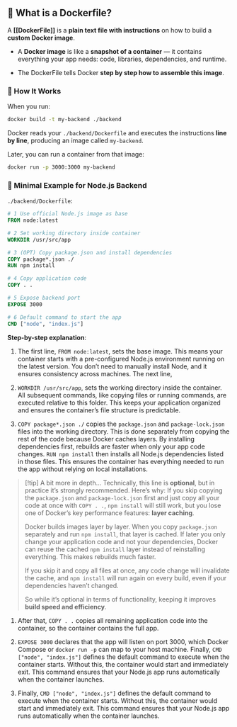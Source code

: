 ## 🐳 What is a Dockerfile?

A **[[DockerFile]]** is a **plain text file with instructions** on how to build a **custom Docker image**.

- A **Docker image** is like a **snapshot of a container** — it contains everything your app needs: code, libraries, dependencies, and runtime.
    
- The DockerFile tells Docker **step by step how to assemble this image**.

### 🔹 How It Works

When you run:
```bash
docker build -t my-backend ./backend
```

Docker reads your `./backend/Dockerfile` and executes the instructions **line by line**, producing an image called `my-backend`.

Later, you can run a container from that image:
```bash
docker run -p 3000:3000 my-backend
```

### 🔹 Minimal Example for Node.js Backend

`./backend/Dockerfile`:
```dockerfile
# 1 Use official Node.js image as base
FROM node:latest

# 2 Set working directory inside container
WORKDIR /usr/src/app

# 3 (OPT) Copy package.json and install dependencies
COPY package*.json ./
RUN npm install

# 4 Copy application code
COPY . .

# 5 Expose backend port
EXPOSE 3000

# 6 Default command to start the app
CMD ["node", "index.js"]

```

**Step-by-step explanation**:

1. The first line, `FROM node:latest`, sets the base image. This means your container starts with a pre-configured Node.js environment running on the latest version. You don’t need to manually install Node, and it ensures consistency across machines. The next line, 
    
2. `WORKDIR /usr/src/app`, sets the working directory inside the container. All subsequent commands, like copying files or running commands, are executed relative to this folder. This keeps your application organized and ensures the container’s file structure is predictable.
    
3. `COPY package*.json ./` copies the `package.json` and `package-lock.json` files into the working directory. This is done separately from copying the rest of the code because Docker caches layers. By installing dependencies first, rebuilds are faster when only your app code changes. `RUN npm install` then installs all Node.js dependencies listed in those files. This ensures the container has everything needed to run the app without relying on local installations. 
>[!tip] A bit more in depth...
>Technically, this line is **optional**, but in practice it’s strongly recommended. Here’s why:
>If you skip copying the `package.json` and `package-lock.json` first and just copy all your code at once with `COPY . .`, `npm install` will still work, but you lose one of Docker’s key performance features: **layer caching**.
   >
> Docker builds images layer by layer. When you copy `package.json` separately and run `npm install`, that layer is cached. If later you only change your application code and not your dependencies, Docker can reuse the cached `npm install` layer instead of reinstalling everything. This makes rebuilds much faster.
   > 
> If you skip it and copy all files at once, any code change will invalidate the cache, and `npm install` will run again on every build, even if your dependencies haven’t changed.
   > 
> So while it’s optional in terms of functionality, keeping it improves **build speed and efficiency**.
    
1. After that, `COPY . .` copies all remaining application code into the container, so the container contains the full app.
    
2. `EXPOSE 3000` declares that the app will listen on port 3000, which Docker Compose or `docker run -p` can map to your host machine. Finally, `CMD ["node", "index.js"]` defines the default command to execute when the container starts. Without this, the container would start and immediately exit. This command ensures that your Node.js app runs automatically when the container launches.
    
3. Finally, `CMD ["node", "index.js"]` defines the default command to execute when the container starts. Without this, the container would start and immediately exit. This command ensures that your Node.js app runs automatically when the container launches.